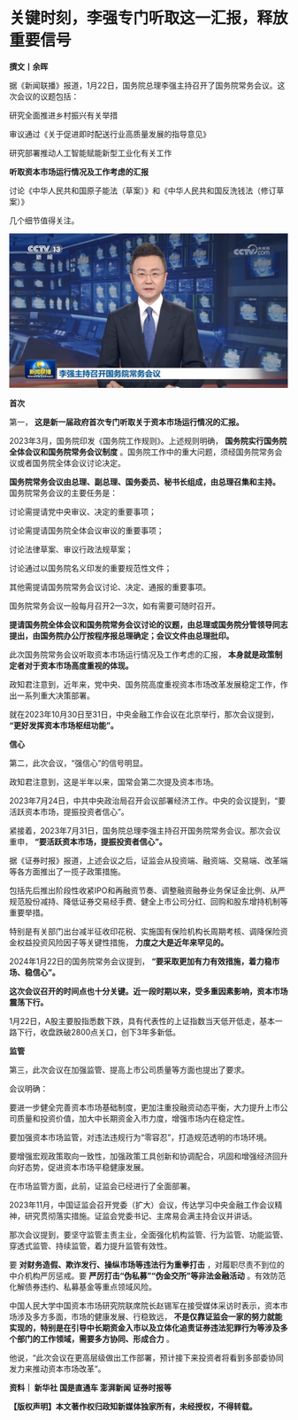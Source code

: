 # 关键时刻，李强专门听取这一汇报，释放重要信号

**撰文丨余晖**

据《新闻联播》报道，1月22日，国务院总理李强主持召开了国务院常务会议。这次会议的议题包括：

研究全面推进乡村振兴有关举措

审议通过《关于促进即时配送行业高质量发展的指导意见》

研究部署推动人工智能赋能新型工业化有关工作

**听取资本市场运行情况及工作考虑的汇报**

讨论《中华人民共和国原子能法（草案）》和《中华人民共和国反洗钱法（修订草案）》

几个细节值得关注。

![50313bb42e5d3b99d4796d970dad2020.jpg](https://raw.githubusercontent.com/qqhsx/qqnews_image/main/2024/01/23/关键时刻，李强专门听取这一汇报，释放重要信号/50313bb42e5d3b99d4796d970dad2020.jpg)

**首次**

第一， **这是新一届政府首次专门听取关于资本市场运行情况的汇报。**

2023年3月，国务院印发《国务院工作规则》。上述规则明确， **国务院实行国务院全体会议和国务院常务会议制度**
。国务院工作中的重大问题，须经国务院常务会议或者国务院全体会议讨论决定。

**国务院常务会议由总理、副总理、国务委员、秘书长组成，由总理召集和主持。** 国务院常务会议的主要任务是：

讨论需提请党中央审议、决定的重要事项；

讨论需提请国务院全体会议审议的重要事项；

讨论法律草案、审议行政法规草案；

讨论通过以国务院名义印发的重要规范性文件；

其他需提请国务院常务会议讨论、决定、通报的重要事项。

国务院常务会议一般每月召开2—3次，如有需要可随时召开。

**提请国务院全体会议和国务院常务会议讨论的议题，由总理或国务院分管领导同志提出，由国务院办公厅按程序报总理确定；会议文件由总理批印。**

此次国务院常务会议听取资本市场运行情况及工作考虑的汇报， **本身就是政策制定者对于资本市场高度重视的体现。**

政知君注意到，近年来，党中央、国务院高度重视资本市场改革发展稳定工作，作出一系列重大决策部署。

就在2023年10月30日至31日，中央金融工作会议在北京举行，那次会议提到， **“更好发挥资本市场枢纽功能”。**

**信心**

第二，此次会议，“强信心”的信号明显。

政知君注意到，这是半年以来，国常会第二次提及资本市场。

2023年7月24日，中共中央政治局召开会议部署经济工作。中央的会议提到，“要活跃资本市场，提振投资者信心”。

紧接着，2023年7月31日，国务院总理李强主持召开国务院常务会议。那次会议重申， **“要活跃资本市场，提振投资者信心”。**

据《证券时报》报道，上述会议之后，证监会从投资端、融资端、交易端、改革端等各方面推出了一揽子政策措施。

包括先后推出阶段性收紧IPO和再融资节奏、调整融资融券业务保证金比例、从严规范股份减持、降低证券交易经手费、健全上市公司分红、回购和股东增持机制等重要举措。

特别是有关部门出台减半征收印花税、实施国有保险机构长周期考核、调降保险资金权益投资风险因子等关键性措施， **力度之大是近年来罕见的。**

2024年1月22日的国务院常务会议提到， **“要采取更加有力有效措施，着力稳市场、稳信心”。**

**这次会议召开的时间点也十分关键。近一段时期以来，受多重因素影响，资本市场震荡下行。**

1月22日，A股主要股指悉数下跌，具有代表性的上证指数当天低开低走，基本一路下行，收盘跌破2800点关口，创下3年多新低。

**监管**

第三，此次会议在加强监管、提高上市公司质量等方面也提出了要求。

会议明确：

要进一步健全完善资本市场基础制度，更加注重投融资动态平衡，大力提升上市公司质量和投资价值，加大中长期资金入市力度，增强市场内在稳定性。

要加强资本市场监管，对违法违规行为“零容忍”，打造规范透明的市场环境。

要增强宏观政策取向一致性，加强政策工具创新和协调配合，巩固和增强经济回升向好态势，促进资本市场平稳健康发展。

在市场监管方面，此前，证监会已经进行了全面部署。

2023年11月，中国证监会召开党委（扩大）会议，传达学习中央金融工作会议精神，研究贯彻落实措施。证监会党委书记、主席易会满主持会议并讲话。

那次会议提到，要坚守监管主责主业，全面强化机构监管、行为监管、功能监管、穿透式监管、持续监管，着力提升监管有效性。

要 **对财务造假、欺诈发行、操纵市场等违法行为重拳打击** ，对履职尽责不到位的中介机构严厉惩戒。要 **严厉打击“伪私募”“伪金交所”等非法金融活动**
。有效防范化解债券违约、私募基金等重点领域风险。

中国人民大学中国资本市场研究院联席院长赵锡军在接受媒体采访时表示，资本市场涉及多方多面，市场的健康发展、行稳致远，
**不是仅靠证监会一家的努力就能实现的，特别是在引导中长期资金入市以及立体化追责证券违法犯罪行为等涉及多个部门的工作领域，需要多方协同、形成合力** 。

他说，“此次会议在更高层级做出工作部署，预计接下来投资者将看到多部委协同发力来推动资本市场改革”。

**资料｜ 新华社 国是直通车 澎湃新闻 证券时报等**

**【版权声明】本文著作权归政知新媒体独家所有，未经授权，不得转载。**

